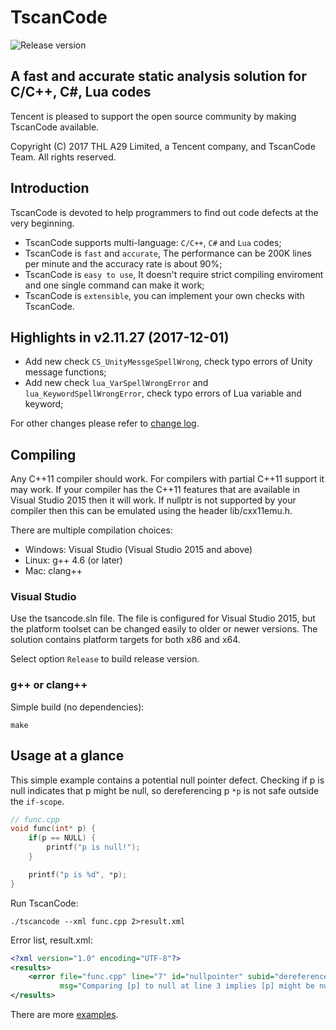 # **TscanCode** 

![Release version](https://img.shields.io/badge/version-2.11.27-blue.svg)

## A fast and accurate static analysis solution for C/C++, C#, Lua codes

Tencent is pleased to support the open source community by making TscanCode available.

Copyright (C) 2017 THL A29 Limited, a Tencent company, and TscanCode Team. All rights reserved.

## Introduction

TscanCode is devoted to help programmers to find out code defects at the very beginning.  
* TscanCode supports multi-language: `C/C++`, `C#` and `Lua` codes;
* TscanCode is `fast` and `accurate`, The performance can be 200K lines per minute and  the accuracy rate is about 90%;   
* TscanCode is `easy to use`, It doesn't require strict compiling enviroment and one single command can make it work; 
* TscanCode is `extensible`, you can implement your own checks with TscanCode.

## Highlights in v2.11.27 (2017-12-01)
* Add new check `CS_UnityMessgeSpellWrong`, check typo errors of Unity message functions;
* Add new check `lua_VarSpellWrongError` and `lua_KeywordSpellWrongError`, check typo errors of Lua variable and keyword;

For other changes please refer to [change log](CHANGELOG.md).

## Compiling

Any C++11 compiler should work. For compilers with partial C++11 support it may work. If your compiler has the C++11 features that are available in Visual Studio 2015 then it will work. If nullptr is not supported by your compiler then this can be emulated using the header lib/cxx11emu.h.

There are multiple compilation choices:
* Windows: Visual Studio (Visual Studio 2015 and above)
* Linux: g++ 4.6 (or later)
* Mac: clang++

### Visual Studio

Use the tsancode.sln file. The file is configured for Visual Studio 2015, but the platform toolset can be changed easily to older or newer versions. The solution contains platform targets for both x86 and x64.

Select option `Release` to build release version.

### g++ or clang++

Simple build (no dependencies):

```shell
make
```

## Usage at a glance

This simple example contains a potential null pointer defect. Checking if p is null indicates that p might be null, so dereferencing p `*p` is not safe outside the `if-scope`.

~~~~~~~~~~cpp
// func.cpp
void func(int* p) {
    if(p == NULL) {
        printf("p is null!");
    }

    printf("p is %d", *p);
}
~~~~~~~~~~

Run TscanCode:
```shell
./tscancode --xml func.cpp 2>result.xml
```
Error list, result.xml:

~~~~~~~~~~xml
<?xml version="1.0" encoding="UTF-8"?>
<results>
    <error file="func.cpp" line="7" id="nullpointer" subid="dereferenceAfterCheck" severity="error" 
           msg="Comparing [p] to null at line 3 implies [p] might be null. Dereferencing null pointer [p]." />
</results>
~~~~~~~~~~

There are more [examples](trunk).

